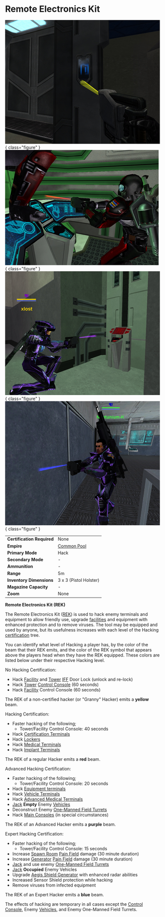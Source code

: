 # Remote Electronics Kit

![](../images/GrannyHacker.jpg){ class="figure" }
![](../images/PSScreenShot0329.jpg){ class="figure" }
![](../images/AdvancedHacker.jpg){ class="figure" }
![](../images/ExpertHacker.jpg){ class="figure" }

|                            |                                              |
| -------------------------- | -------------------------------------------- |
| **Certification Required** | None                                         |
| **Empire**                 | [Common Pool](../terminology/Common_Pool.md) |
| **Primary Mode**           | Hack                                         |
| **Secondary Mode**         | \-                                           |
| **Ammunition**             | \-                                           |
| **Range**                  | 5m                                           |
| **Inventory Dimensions**   | 3 x 3 (Pistol Holster)                       |
| **Magazine Capacity**      | \-                                           |
| **Zoom**                   | None                                         |

**Remote Electronics Kit (REK)**

The Remote Electronics Kit ([REK](Remote_Electronics_Kit.md)) is used to hack
enemy terminals and equipment to allow friendly use, upgrade
[facilities](../locations/Facilities.md) and equipment with enhanced protection
and to remove viruses. The tool may be equipped and used by anyone, but its
usefulness increases with each level of the Hacking
[certification](../certifications/Certification.md) tree.

You can identify what level of Hacking a player has, by the color of the beam
that their REK emits, and the color of the REK symbol that appears above the
players head when they have the REK equipped. These colors are listed below
under their respective Hacking level.

No Hacking Certification:

- Hack [Facility](../locations/Facilities.md) and
  [Tower](../locations/Towers.md) [IFF](../terminology/IFF.md) Door Lock (unlock
  and re-lock)
- Hack [Tower](../locations/Towers.md)
  [Control Console](../locations/Control_Console.md) (60 seconds)
- Hack [Facility](../locations/Facilities.md) Control Console (60 seconds)

The REK of a non-certified hacker (or "Granny" Hacker) emits a **yellow** beam.

Hacking Certification:

- Faster hacking of the following;
  - Tower/Facility Control Console: 40 seconds
- Hack [Certification Terminals](../items/Certification_Terminal.md)
- Hack [Lockers](../items/Lockers.md)
- Hack [Medical Terminals](../items/Medical_Terminal.md)
- Hack [Implant Terminals](../items/Implant_Terminal.md)

The REK of a regular Hacker emits a **red** beam.

Advanced Hacking Certification:

- Faster hacking of the following;
  - Tower/Facility Control Console: 20 seconds
- Hack [Equipment terminals](../items/Equipment_Terminal.md)
- Hack [Vehicle Terminals](../locations/Vehicle_Terminal.md)
- Hack [Advanced Medical Terminals](../items/Advanced_Medical_Terminal.md)
- [Jack](../terminology/Jack.md) **Empty** Enemy
  [Vehicles](../vehicles/index.md)
- Deconstruct Enemy [One-Manned Field Turrets](One-Manned_Field_Turret.md)
- Hack [Main Consoles](../items/Main_Terminal.md) (in special circumstances)

The REK of an Advanced Hacker emits a **purple** beam.

Expert Hacking Certification:

- Faster hacking of the following;
  - Tower/Facility Control Console: 15 seconds
- Increase [Spawn Room](../locations/Spawn_Room.md)
  [Pain Field](../terminology/Pain_Field.md) damage (30 minute duration)
- Increase [Generator](../items/Generator.md)
  [Pain Field](../terminology/Pain_Field.md) damage (30 minute duration)
- [Jack](../terminology/Jack.md) and use enemy
  [One-Manned Field Turrets](One-Manned_Field_Turret.md)
- [Jack](../terminology/Jack.md) **Occupied** Enemy Vehicles
- Upgrade [Aegis Shield Generator](Aegis_Shield_Generator.md) with enhanced
  radar abilities
- Increased Sensor Shield protection while hacking
- Remove viruses from infected equipment

The REK of an Expert Hacker emits a **blue** beam.

The effects of hacking are temporary in all cases except the
[Control Console](../locations/Control_Console.md), Enemy
[Vehicles](../vehicles/index.md), and Enemy One-Manned Field Turrets.
